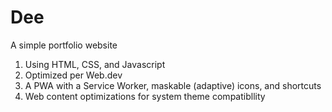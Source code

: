 <h1>Dee</h1>

<p>A simple portfolio website</p>

<ol>
  <li>Using HTML, CSS, and Javascript</li>
  <li>Optimized per Web.dev</li>
  <li>A PWA with a Service Worker, maskable (adaptive) icons, and shortcuts</li>
  <li>Web content optimizations for system theme compatibllity </li> 
</ol>
